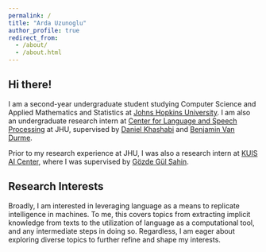 ```yaml
---
permalink: /
title: "Arda Uzunoglu"
author_profile: true
redirect_from: 
  - /about/
  - /about.html
---
```



## Hi there!

I am a second-year undergraduate student studying Computer Science and Applied Mathematics and Statistics at [Johns Hopkins University](https://www.jhu.edu). I am also an undergraduate research intern at [Center for Language and Speech Processing](https://www.clsp.jhu.edu) at JHU, supervised by [Daniel Khashabi](https://danielkhashabi.com) and [Benjamin Van Durme](https://www.cs.jhu.edu/~vandurme/).

Prior to my research experience at JHU, I was also a research intern at [KUIS AI Center](https://ai.ku.edu.tr), where I was supervised by [Gözde Gül Şahin](https://gozdesahin.github.io).

## Research Interests

Broadly, I am interested in leveraging language as a means to replicate intelligence in machines. To me, this covers topics from extracting implicit knowledge from texts to the utilization of language as a computational tool, and any intermediate steps in doing so. Regardless, I am eager about exploring diverse topics to further refine and shape my interests.
